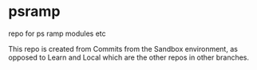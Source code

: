 # psramp
repo for ps ramp modules etc

This repo is created from Commits from the Sandbox environment, as opposed to Learn and Local which are the other repos in other branches. 
